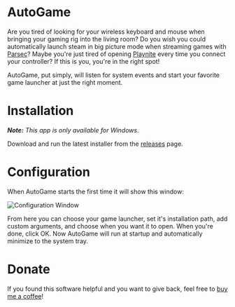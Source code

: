 AutoGame
========

Are you tired of looking for your wireless keyboard and mouse when bringing your gaming rig into the living room? Do you wish you could automatically launch steam in big picture mode when streaming games with [Parsec](https://parsec.app/)? Maybe you're just tired of opening [Playnite](https://playnite.link/) every time you connect your controller? If this is you, you're in the right spot!

AutoGame, put simply, will listen for system events and start your favorite game launcher at just the right moment.

Installation
============

***Note:** This app is only available for Windows.*

Download and run the latest installer from the [releases](https://github.com/jarrettgilliam/AutoGame/releases) page.

Configuration
=============

When AutoGame starts the first time it will show this window:

![Configuration Window](https://user-images.githubusercontent.com/5099690/174699560-2ea994ae-cb5e-4ec7-aad3-5d4edf2eda77.png)

From here you can choose your game launcher, set it's installation path, add custom arguments, and choose when you want it to open. When you're done, click OK. Now AutoGame will run at startup and automatically minimize to the system tray.

Donate
======

If you found this software helpful and you want to give back, feel free to [buy me a coffee](https://www.paypal.com/donate?hosted_button_id=UJGFS5JKMP5B6)!
